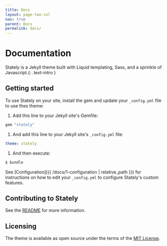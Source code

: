```yaml
---
title: Docs
layout: page-two-col
nav: true
parent: Docs
permalink: docs/
---
```


# Documentation

Stately is a Jekyll theme built with Liquid templating, Sass, and a sprinkle of Javascript.{: .text-intro }

## Getting started
To use Stately on your site, install the gem and update your `_config.yml` file to use thes theme:

1. Add this line to your Jekyll site's Gemfile:
```ruby
gem "stately"
```

1. And add this line to your Jekyll site's `_config.yml` file:
```yaml
theme: stately
```

1. And then execute:
```bash
$ bundle
```

See [Configuration]({{ /docs/1-configuration | relative_path }}) for instructions on how to edit your `_config.yml` to configure Stately's custom features.

## Contributing to Stately
See the [README](https://github.com/pmarsceill/stately/blob/master/README.md#contributing) for more information.

## Licensing
The theme is available as open source under the terms of the [MIT License](https://github.com/pmarsceill/stately/blob/master/LICENSE.txt).
